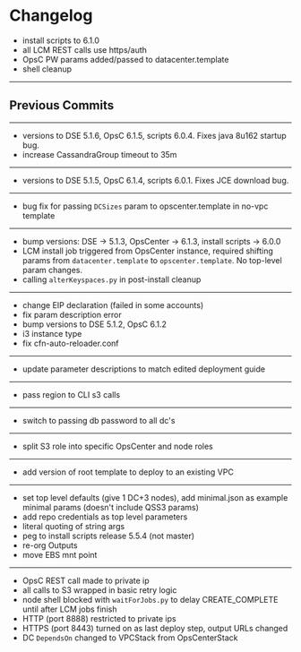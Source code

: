 # Changelog

- install scripts to 6.1.0
- all LCM REST calls use https/auth
- OpsC PW params added/passed to datacenter.template
- shell cleanup

---
## Previous Commits
---
- versions to DSE 5.1.6, OpsC 6.1.5, scripts 6.0.4. Fixes java 8u162 startup bug.
- increase CassandraGroup timeout to 35m

---
- versions to DSE 5.1.5, OpsC 6.1.4, scripts 6.0.1. Fixes JCE download bug.
---
- bug fix for passing `DCSizes` param to opscenter.template in no-vpc template
---
- bump versions: DSE -> 5.1.3, OpsCenter -> 6.1.3, install scripts -> 6.0.0
- LCM install job triggered from OpsCenter instance, required shifting params
from `datacenter.template` to `opscenter.template`. No top-level param changes.
- calling `alterKeyspaces.py` in post-install cleanup
---
- change EIP declaration (failed in some accounts)
- fix param description error
- bump versions to DSE 5.1.2, OpsC 6.1.2
- i3 instance type
- fix cfn-auto-reloader.conf
---
- update parameter descriptions to match edited deployment guide
---
- pass region to CLI s3 calls
---
- switch to passing db password to all dc's
---
- split S3 role into specific OpsCenter and node roles
---
- add version of root template to deploy to an existing VPC
---
- set top level defaults (give 1 DC+3 nodes), add minimal.json as example minimal params
(doesn't include QSS3 params)
- add repo credentials as top level parameters
- literal quoting of string args
- peg to install scripts release 5.5.4 (not master)
- re-org Outputs
- move EBS mnt point
---
- OpsC REST call made to private ip
- all calls to S3 wrapped in basic retry logic
- node shell blocked with `waitForJobs.py` to delay CREATE_COMPLETE until after LCM jobs finish
- HTTP (port 8888) restricted to private ips
- HTTPS (port 8443) turned on as last deploy step, output URLs changed
- DC `DependsOn` changed to VPCStack from OpsCenterStack
